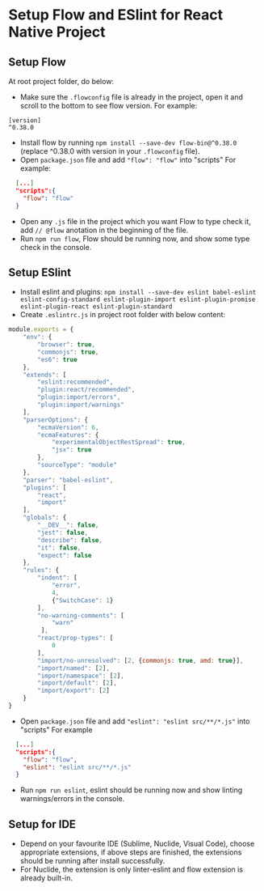 # Setup Flow and ESlint for React Native Project

## Setup Flow
At root project folder, do below:
* Make sure the `.flowconfig` file is already in the project, open it and scroll to the bottom to see flow version.
For example:
````
[version]
^0.38.0
````
* Install flow by running `npm install --save-dev flow-bin@^0.38.0` (replace ^0.38.0 with version in your `.flowconfig` file).
* Open `package.json` file and add `"flow": "flow"` into "scripts"
For example:
````json
  [...]
  "scripts":{
    "flow": "flow"
  }
````
* Open any `.js` file in the project which you want Flow to type check it, add `// @flow` anotation in the beginning of the file.
* Run `npm run flow`, Flow should be running now, and show some type check in the console.

## Setup ESlint
* Install eslint and plugins: 
`npm install --save-dev eslint babel-eslint eslint-config-standard eslint-plugin-import eslint-plugin-promise eslint-plugin-react eslint-plugin-standard`
* Create `.eslintrc.js` in project root folder with below content:
````js
module.exports = {
    "env": {
        "browser": true,
        "commonjs": true,
        "es6": true
    },
    "extends": [
        "eslint:recommended",
        "plugin:react/recommended",
        "plugin:import/errors",
        "plugin:import/warnings"
    ],
    "parserOptions": {
        "ecmaVersion": 6,
        "ecmaFeatures": {
            "experimentalObjectRestSpread": true,
            "jsx": true
        },
        "sourceType": "module"
    },
    "parser": "babel-eslint",
    "plugins": [
        "react",
        "import"
    ],
    "globals": {
        "__DEV__": false,
        "jest": false,
        "describe": false,
        "it": false,
        "expect": false
    },
    "rules": {
        "indent": [
            "error",
            4,
            {"SwitchCase": 1}
        ],
        "no-warning-comments": [
            "warn"
         ],
        "react/prop-types": [
            0
        ],
        "import/no-unresolved": [2, {commonjs: true, amd: true}],
        "import/named": [2],
        "import/namespace": [2],
        "import/default": [2],
        "import/export": [2]
    }
}

````
* Open `package.json` file and add `"eslint": "eslint src/**/*.js"` into "scripts"
For example
````json
  [...]
  "scripts":{
    "flow": "flow",
    "eslint": "eslint src/**/*.js"
  }
````
* Run `npm run eslint`, eslint should be running now and show linting warnings/errors in the console.

## Setup for IDE
* Depend on your favourite IDE (Sublime, Nuclide, Visual Code), choose appropriate extensions, if above steps are finished, the extensions should be running after install successfully.
* For Nuclide, the extension is only linter-eslint and flow extension is already built-in.
